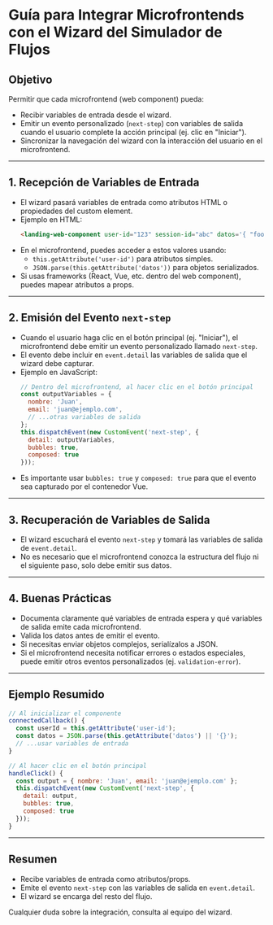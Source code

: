 # Guía para Integrar Microfrontends con el Wizard del Simulador de Flujos

## Objetivo
Permitir que cada microfrontend (web component) pueda:
- Recibir variables de entrada desde el wizard.
- Emitir un evento personalizado (`next-step`) con variables de salida cuando el usuario complete la acción principal (ej. clic en "Iniciar").
- Sincronizar la navegación del wizard con la interacción del usuario en el microfrontend.

---

## 1. Recepción de Variables de Entrada
- El wizard pasará variables de entrada como atributos HTML o propiedades del custom element.
- Ejemplo en HTML:
  ```html
  <landing-web-component user-id="123" session-id="abc" datos='{ "foo": "bar" }'></landing-web-component>
  ```
- En el microfrontend, puedes acceder a estos valores usando:
  - `this.getAttribute('user-id')` para atributos simples.
  - `JSON.parse(this.getAttribute('datos'))` para objetos serializados.
- Si usas frameworks (React, Vue, etc. dentro del web component), puedes mapear atributos a props.

---

## 2. Emisión del Evento `next-step`
- Cuando el usuario haga clic en el botón principal (ej. "Iniciar"), el microfrontend debe emitir un evento personalizado llamado `next-step`.
- El evento debe incluir en `event.detail` las variables de salida que el wizard debe capturar.
- Ejemplo en JavaScript:
  ```js
  // Dentro del microfrontend, al hacer clic en el botón principal
  const outputVariables = {
    nombre: 'Juan',
    email: 'juan@ejemplo.com',
    // ...otras variables de salida
  };
  this.dispatchEvent(new CustomEvent('next-step', {
    detail: outputVariables,
    bubbles: true,
    composed: true
  }));
  ```
- Es importante usar `bubbles: true` y `composed: true` para que el evento sea capturado por el contenedor Vue.

---

## 3. Recuperación de Variables de Salida
- El wizard escuchará el evento `next-step` y tomará las variables de salida de `event.detail`.
- No es necesario que el microfrontend conozca la estructura del flujo ni el siguiente paso, solo debe emitir sus datos.

---

## 4. Buenas Prácticas
- Documenta claramente qué variables de entrada espera y qué variables de salida emite cada microfrontend.
- Valida los datos antes de emitir el evento.
- Si necesitas enviar objetos complejos, serialízalos a JSON.
- Si el microfrontend necesita notificar errores o estados especiales, puede emitir otros eventos personalizados (ej. `validation-error`).

---

## Ejemplo Resumido
```js
// Al inicializar el componente
connectedCallback() {
  const userId = this.getAttribute('user-id');
  const datos = JSON.parse(this.getAttribute('datos') || '{}');
  // ...usar variables de entrada
}

// Al hacer clic en el botón principal
handleClick() {
  const output = { nombre: 'Juan', email: 'juan@ejemplo.com' };
  this.dispatchEvent(new CustomEvent('next-step', {
    detail: output,
    bubbles: true,
    composed: true
  }));
}
```

---

## Resumen
- Recibe variables de entrada como atributos/props.
- Emite el evento `next-step` con las variables de salida en `event.detail`.
- El wizard se encarga del resto del flujo.

Cualquier duda sobre la integración, consulta al equipo del wizard.
